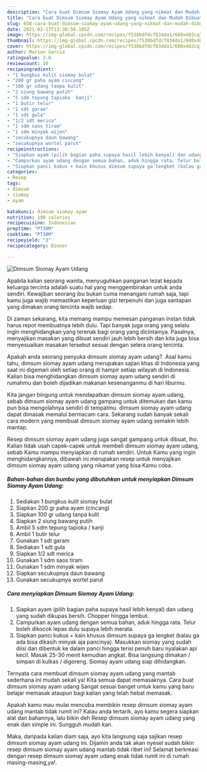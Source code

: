 ```yaml
---
description: "Cara buat Dimsum Siomay Ayam Udang yang nikmat dan Mudah Dibuat"
title: "Cara buat Dimsum Siomay Ayam Udang yang nikmat dan Mudah Dibuat"
slug: 658-cara-buat-dimsum-siomay-ayam-udang-yang-nikmat-dan-mudah-dibuat
date: 2021-02-17T13:30:58.105Z
image: https://img-global.cpcdn.com/recipes/f538bdfdcf834da1/680x482cq70/dimsum-siomay-ayam-udang-foto-resep-utama.jpg
thumbnail: https://img-global.cpcdn.com/recipes/f538bdfdcf834da1/680x482cq70/dimsum-siomay-ayam-udang-foto-resep-utama.jpg
cover: https://img-global.cpcdn.com/recipes/f538bdfdcf834da1/680x482cq70/dimsum-siomay-ayam-udang-foto-resep-utama.jpg
author: Marion Garcia
ratingvalue: 3.6
reviewcount: 10
recipeingredient:
- "1 bungkus kulit siomay bulat"
- "200 gr paha ayam cincang"
- "100 gr udang tanpa kulit"
- "2 siung bawang putih"
- "5 sdm tepung tapioka  kanji"
- "1 butir telur"
- "1 sdt garam"
- "1 sdt gula"
- "1/2 sdt merica"
- "1 sdm saos tiram"
- "1 sdm minyak wijen"
- "secukupnya daun bawang"
- "secukupnya wortel parut"
recipeinstructions:
- "Siapkan ayam (pilih bagian paha supaya hasil lebih kenyal) dan udang yang sudah dikupas bersih. Chopper hingga lembut."
- "Campurkan ayam udang dengan semua bahan, aduk hingga rata. Telur boleh dikocok lepas dulu supaya lebih merata."
- "Siapkan panci kukus + kain khusus dimsum supaya ga lengket (kalau ga ada bisa dikasih minyak aja pancinya). Masukkan siomay yang sudah diisi dan dibentuk ke dalam panci hingga terisi penuh baru nyalakan api kecil. Masak 25-30 menit kemudian angkat. Bisa langsung dimakan / simpan di kulkas / digoreng. Siomay ayam udang siap dihidangkan."
categories:
- Resep
tags:
- dimsum
- siomay
- ayam

katakunci: dimsum siomay ayam 
nutrition: 190 calories
recipecuisine: Indonesian
preptime: "PT30M"
cooktime: "PT30M"
recipeyield: "3"
recipecategory: Dinner

---
```



![Dimsum Siomay Ayam Udang](https://img-global.cpcdn.com/recipes/f538bdfdcf834da1/680x482cq70/dimsum-siomay-ayam-udang-foto-resep-utama.jpg)

Apabila kalian seorang wanita, menyuguhkan panganan lezat kepada keluarga tercinta adalah suatu hal yang menggembirakan untuk anda sendiri. Kewajiban seorang ibu bukan cuma menangani rumah saja, tapi kamu juga wajib memastikan keperluan gizi terpenuhi dan juga santapan yang dimakan orang tercinta wajib sedap.

Di zaman  sekarang, kita memang mampu memesan panganan instan tidak harus repot membuatnya lebih dulu. Tapi banyak juga orang yang selalu ingin menghidangkan yang terenak bagi orang yang dicintainya. Pasalnya, menyajikan masakan yang dibuat sendiri jauh lebih bersih dan kita juga bisa menyesuaikan masakan tersebut sesuai dengan selera orang tercinta. 



Apakah anda seorang penyuka dimsum siomay ayam udang?. Asal kamu tahu, dimsum siomay ayam udang merupakan sajian khas di Indonesia yang saat ini digemari oleh setiap orang di hampir setiap wilayah di Indonesia. Kalian bisa menghidangkan dimsum siomay ayam udang sendiri di rumahmu dan boleh dijadikan makanan kesenanganmu di hari liburmu.

Kita jangan bingung untuk mendapatkan dimsum siomay ayam udang, sebab dimsum siomay ayam udang gampang untuk ditemukan dan kamu pun bisa mengolahnya sendiri di tempatmu. dimsum siomay ayam udang dapat dimasak memalui bermacam cara. Sekarang sudah banyak sekali cara modern yang membuat dimsum siomay ayam udang semakin lebih mantap.

Resep dimsum siomay ayam udang juga sangat gampang untuk dibuat, lho. Kalian tidak usah capek-capek untuk membeli dimsum siomay ayam udang, sebab Kamu mampu menyiapkan di rumah sendiri. Untuk Kamu yang ingin menghidangkannya, dibawah ini merupakan resep untuk menyajikan dimsum siomay ayam udang yang nikamat yang bisa Kamu coba.

<!--inarticleads1-->

##### Bahan-bahan dan bumbu yang dibutuhkan untuk menyiapkan Dimsum Siomay Ayam Udang:

1. Sediakan 1 bungkus kulit siomay bulat
1. Siapkan 200 gr paha ayam (cincang)
1. Siapkan 100 gr udang tanpa kulit
1. Siapkan 2 siung bawang putih
1. Ambil 5 sdm tepung tapioka / kanji
1. Ambil 1 butir telur
1. Gunakan 1 sdt garam
1. Sediakan 1 sdt gula
1. Siapkan 1/2 sdt merica
1. Gunakan 1 sdm saos tiram
1. Gunakan 1 sdm minyak wijen
1. Siapkan secukupnya daun bawang
1. Gunakan secukupnya wortel parut




<!--inarticleads2-->

##### Cara menyiapkan Dimsum Siomay Ayam Udang:

1. Siapkan ayam (pilih bagian paha supaya hasil lebih kenyal) dan udang yang sudah dikupas bersih. Chopper hingga lembut.
1. Campurkan ayam udang dengan semua bahan, aduk hingga rata. Telur boleh dikocok lepas dulu supaya lebih merata.
1. Siapkan panci kukus + kain khusus dimsum supaya ga lengket (kalau ga ada bisa dikasih minyak aja pancinya). Masukkan siomay yang sudah diisi dan dibentuk ke dalam panci hingga terisi penuh baru nyalakan api kecil. Masak 25-30 menit kemudian angkat. Bisa langsung dimakan / simpan di kulkas / digoreng. Siomay ayam udang siap dihidangkan.




Ternyata cara membuat dimsum siomay ayam udang yang mantab sederhana ini mudah sekali ya! Kita semua dapat memasaknya. Cara buat dimsum siomay ayam udang Sangat sesuai banget untuk kamu yang baru belajar memasak ataupun bagi kalian yang telah hebat memasak.

Apakah kamu mau mulai mencoba membikin resep dimsum siomay ayam udang mantab tidak rumit ini? Kalau anda tertarik, ayo kamu segera siapkan alat dan bahannya, lalu bikin deh Resep dimsum siomay ayam udang yang enak dan simple ini. Sungguh mudah kan. 

Maka, daripada kalian diam saja, ayo kita langsung saja sajikan resep dimsum siomay ayam udang ini. Dijamin anda tak akan nyesel sudah bikin resep dimsum siomay ayam udang mantab tidak ribet ini! Selamat berkreasi dengan resep dimsum siomay ayam udang enak tidak rumit ini di rumah masing-masing,ya!.

